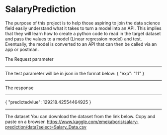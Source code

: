 # SalaryPrediction
The purpose of this project is to help those aspiring to join the data science field easily understand what it takes to turn a model into an API.
This implies that they will learn how to create a python code to read in the target dataset and pass the values to a model (Linear regression model) and test.
Eventually, the model is converted to an API that can then be called via an app or postman.


The Request parameter
*********************
The test parameter will be in json in the format below:
{
    "exp": "11"
}
********************

The response 
********************
{
    "predictedvlue": 129218.42554464925
}
********************

The dataset
You can download the dataset from the link below. Copy and paste on a browser.
https://www.kaggle.com/emekaboris/salary-prediction/data?select=Salary_Data.csv 
